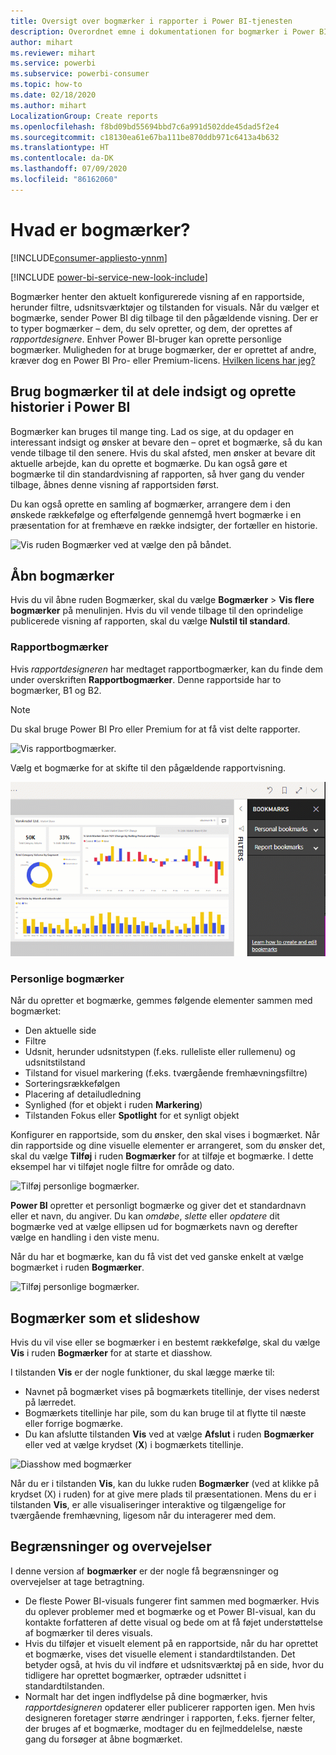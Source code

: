 ```yaml
---
title: Oversigt over bogmærker i rapporter i Power BI-tjenesten
description: Overordnet emne i dokumentationen for bogmærker i Power BI-tjenesten.
author: mihart
ms.reviewer: mihart
ms.service: powerbi
ms.subservice: powerbi-consumer
ms.topic: how-to
ms.date: 02/18/2020
ms.author: mihart
LocalizationGroup: Create reports
ms.openlocfilehash: f8bd09bd55694bbd7c6a991d502dde45dad5f2e4
ms.sourcegitcommit: c18130ea61e67ba111be870ddb971c6413a4b632
ms.translationtype: HT
ms.contentlocale: da-DK
ms.lasthandoff: 07/09/2020
ms.locfileid: "86162060"
---
```

# <a name="what-are-bookmarks"></a>Hvad er bogmærker?

[!INCLUDE[consumer-appliesto-ynnm](../includes/consumer-appliesto-ynnm.md)]

[!INCLUDE [power-bi-service-new-look-include](../includes/power-bi-service-new-look-include.md)]

Bogmærker henter den aktuelt konfigurerede visning af en rapportside, herunder filtre, udsnitsværktøjer og tilstanden for visuals. Når du vælger et bogmærke, sender Power BI dig tilbage til den pågældende visning. Der er to typer bogmærker – dem, du selv opretter, og dem, der oprettes af *rapportdesignere*. Enhver Power BI-bruger kan oprette personlige bogmærker. Muligheden for at bruge bogmærker, der er oprettet af andre, kræver dog en Power BI Pro- eller Premium-licens. [Hvilken licens har jeg?](end-user-license.md)

## <a name="use-bookmarks-to-share-insights-and-build-stories-in-power-bi"></a>Brug bogmærker til at dele indsigt og oprette historier i Power BI 
Bogmærker kan bruges til mange ting. Lad os sige, at du opdager en interessant indsigt og ønsker at bevare den – opret et bogmærke, så du kan vende tilbage til den senere. Hvis du skal afsted, men ønsker at bevare dit aktuelle arbejde, kan du oprette et bogmærke. Du kan også gøre et bogmærke til din standardvisning af rapporten, så hver gang du vender tilbage, åbnes denne visning af rapportsiden først. 

Du kan også oprette en samling af bogmærker, arrangere dem i den ønskede rækkefølge og efterfølgende gennemgå hvert bogmærke i en præsentation for at fremhæve en række indsigter, der fortæller en historie.  

![Vis ruden Bogmærker ved at vælge den på båndet.](media/end-user-bookmarks/power-bi-select-bookmark.png)

## <a name="open-bookmarks"></a>Åbn bogmærker
Hvis du vil åbne ruden Bogmærker, skal du vælge **Bogmærker** > **Vis flere bogmærker** på menulinjen. Hvis du vil vende tilbage til den oprindelige publicerede visning af rapporten, skal du vælge **Nulstil til standard**.

### <a name="report-bookmarks"></a>Rapportbogmærker
Hvis *rapportdesigneren* har medtaget rapportbogmærker, kan du finde dem under overskriften **Rapportbogmærker**. Denne rapportside har to bogmærker, B1 og B2. 

> [!NOTE]
> Du skal bruge Power BI Pro eller Premium for at få vist delte rapporter. 

![Vis rapportbogmærker.](media/end-user-bookmarks/power-bi-report.png)

Vælg et bogmærke for at skifte til den pågældende rapportvisning. 

![Video, der viser rapportbogmærker, som vælges.](media/end-user-bookmarks/power-bi-bookmarks.gif)

### <a name="personal-bookmarks"></a>Personlige bogmærker

Når du opretter et bogmærke, gemmes følgende elementer sammen med bogmærket:

* Den aktuelle side
* Filtre
* Udsnit, herunder udsnitstypen (f.eks. rulleliste eller rullemenu) og udsnitstilstand
* Tilstand for visuel markering (f.eks. tværgående fremhævningsfiltre)
* Sorteringsrækkefølgen
* Placering af detailudledning
* Synlighed (for et objekt i ruden **Markering**)
* Tilstanden Fokus eller **Spotlight** for et synligt objekt

Konfigurer en rapportside, som du ønsker, den skal vises i bogmærket. Når din rapportside og dine visuelle elementer er arrangeret, som du ønsker det, skal du vælge **Tilføj** i ruden **Bogmærker** for at tilføje et bogmærke. I dette eksempel har vi tilføjet nogle filtre for område og dato. 

![Tilføj personlige bogmærker.](media/end-user-bookmarks/power-bi-bookmark-personal.png)

**Power BI** opretter et personligt bogmærke og giver det et standardnavn eller et navn, du angiver. Du kan *omdøbe*, *slette* eller *opdatere* dit bogmærke ved at vælge ellipsen ud for bogmærkets navn og derefter vælge en handling i den viste menu.

Når du har et bogmærke, kan du få vist det ved ganske enkelt at vælge bogmærket i ruden **Bogmærker**. 

![Tilføj personlige bogmærker.](media/end-user-bookmarks/power-bi-bookmark-west.png)


<!--
## Arranging bookmarks
As you create bookmarks, you might find that the order in which you create them isn't necessarily the same order you'd like to present them to your audience. No problem, you can easily rearrange the order of bookmarks.

In the **Bookmarks** pane, simply drag-and-drop bookmarks to change their order, as shown in the following image. The yellow bar between bookmarks designates where the dragged bookmark will be placed.

![Change bookmark order by drag-and-drop](media/desktop-bookmarks/bookmarks_06.png)

The order of your bookmarks can become important when you use the **View** feature of bookmarks, as described in the next section. 

-->

## <a name="bookmarks-as-a-slide-show"></a>Bogmærker som et slideshow
Hvis du vil vise eller se bogmærker i en bestemt rækkefølge, skal du vælge **Vis** i ruden **Bogmærker** for at starte et diasshow.

I tilstanden **Vis** er der nogle funktioner, du skal lægge mærke til:

- Navnet på bogmærket vises på bogmærkets titellinje, der vises nederst på lærredet.
- Bogmærkets titellinje har pile, som du kan bruge til at flytte til næste eller forrige bogmærke.
- Du kan afslutte tilstanden **Vis** ved at vælge **Afslut** i ruden **Bogmærker** eller ved at vælge krydset (**X**) i bogmærkets titellinje.

![Diasshow med bogmærker](media/end-user-bookmarks/power-bi-slideshow.png)

Når du er i tilstanden **Vis**, kan du lukke ruden **Bogmærker** (ved at klikke på krydset (X) i ruden) for at give mere plads til præsentationen. Mens du er i tilstanden **Vis**, er alle visualiseringer interaktive og tilgængelige for tværgående fremhævning, ligesom når du interagerer med dem. 

<!--
## Visibility - using the Selection pane
With the release of bookmarks, the new **Selection** pane is also introduced. The **Selection** pane provides a list of all objects on the current page and allows you to select the object and specify whether a given object is visible. 

![Enable the Selection pane](media/desktop-bookmarks/bookmarks_08.png)

You can select an object using the **Selection** pane. Also, you can toggle whether the object is currently visible by clicking the eye icon to the right of the visual. 

![Selection pane](media/desktop-bookmarks/bookmarks_09.png)

When a bookmark is added, the visible status of each object is also saved based on its setting in the **Selection** pane. 

It's important to note that **slicers** continue to filter a report page, regardless of whether they are visible. As such, you can create many different bookmarks, with different slicer settings, and make a single report page appear very different (and highlight different insights) in various bookmarks.


## Bookmarks for shapes and images
You can also link shapes and images to bookmarks. With this feature, when you click on an object, it will show the bookmark associated with that object. This can be especially useful when working with buttons; you can learn more by reading the article about [using buttons in Power BI](../create-reports/desktop-buttons.md). 

To assign a bookmark to an object, select the object, then expand the **Action** section from the **Format Shape** pane, as shown in the following image.

![Add bookmark link to an object](media/desktop-bookmarks/bookmarks_10.png)

Once you turn the **Action** slider to **On** you can select whether the object is a back button, a bookmark, or a Q&A command. If you select bookmark, you can then select which of your bookmarks the object is linked to.

There are all sorts of interesting things you can do with object-linked bookmarking. You can create a visual table of contents on your report page, or you can provide different views (such as visual types) of the same information, just by clicking on an object.

When you are in editing mode you can use ctrl+click to follow the link, and when not in edit mode, simply click the object to follow the link. 


## Bookmark groups

Beginning with the August 2018 release of **Power BI Desktop**, you can create and use bookmark groups. A bookmark group is a collection of bookmarks that you specify, which can be shown and organized as a group. 

To create a bookmark group, hold down the CTRL key and select the bookmarks you want to include in the group, then click the ellipses beside any of the selected bookmarks, and select **Group** from the menu that appears.

![Create a bookmark group](media/desktop-bookmarks/bookmarks_15.png)

**Power BI Desktop** automatically names the group *Group 1*. Fortunately, you can just double-click on the name and rename it to whatever you want.

![Rename a bookmark group](media/desktop-bookmarks/bookmarks_16.png)

With any bookmark group, clicking on the bookmark group's name only expands or collapses the group of bookmarks, and does not represent a bookmark by itself. 

When using the **View** feature of bookmarks, the following applies:

* If the selected bookmark is in a group when you select **View** from bookmarks, only the bookmarks *in that group* are shown in the viewing session. 

* If the selected bookmark is not in a group, or is on the top level (such as the name of a bookmark group), then all bookmarks for the entire report are played, including bookmarks in any group. 

To ungroup bookmarks, just select any bookmark in a group, click the ellipses, and then select **Ungroup** from the menu that appears. 

![Ungroup a bookmark group](media/desktop-bookmarks/bookmarks_17.png)

Note that selecting **Ungroup** for any bookmark from a group takes all bookmarks out of the group (it deletes the group, but not the bookmarks themselves). So to remove a single bookmark from a group, you need to **Ungroup** any member from that group, which deletes the grouping, then select the members you want in the new group (using CTRL and clicking each bookmark), and select **Group** again. 
-->





## <a name="limitations-and-considerations"></a>Begrænsninger og overvejelser
I denne version af **bogmærker** er der nogle få begrænsninger og overvejelser at tage betragtning.

* De fleste Power BI-visuals fungerer fint sammen med bogmærker. Hvis du oplever problemer med et bogmærke og et Power BI-visual, kan du kontakte forfatteren af dette visual og bede om at få føjet understøttelse af bogmærker til deres visuals.
* Hvis du tilføjer et visuelt element på en rapportside, når du har oprettet et bogmærke, vises det visuelle element i standardtilstanden. Det betyder også, at hvis du vil indføre et udsnitsværktøj på en side, hvor du tidligere har oprettet bogmærker, optræder udsnittet i standardtilstanden.
* Normalt har det ingen indflydelse på dine bogmærker, hvis *rapportdesigneren* opdaterer eller publicerer rapporten igen. Men hvis designeren foretager større ændringer i rapporten, f.eks. fjerner felter, der bruges af et bogmærke, modtager du en fejlmeddelelse, næste gang du forsøger at åbne bogmærket. 

<!--
## Next steps
spotlight?
-->

